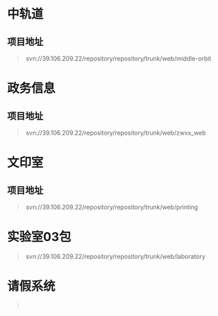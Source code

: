 # 中轨道

## 项目地址

> ​	svn://39.106.209.22/repository/repository/trunk/web/middle-orbit

# 政务信息

## 项目地址

> ​	svn://39.106.209.22/repository/repository/trunk/web/zwxx_web

# 文印室

## 项目地址

> ​	svn://39.106.209.22/repository/repository/trunk/web/printing

# 实验室03包

> ​	svn://39.106.209.22/repository/repository/trunk/web/laboratory

# 请假系统

> ​	